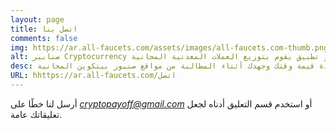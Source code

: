 ```yaml
---
layout: page
title: اتصل بنا
comments: false
img: https://ar.all-faucets.com/assets/images/all-faucets.com-thumb.png
alt: صنابير Cryptocurrency هي أنظمة مكافأة في شكل موقع ويب أو تطبيق يقوم بتوزيع العملات المعدنية المجانية.
desc: إذا كنت جديدا على تشفير الحنفيات هذا الموقع هو لك. تعرّف على كيفية زيادة قيمة وقتك وجهدك أثناء المطالبة من مواقع صنبور بيتكوين المجانية.
URL: hhttps://ar.all-faucets.com/اتصل
---
```

<link rel="stylesheet" href="https://cdnjs.cloudflare.com/ajax/libs/normalize/5.0.0/normalize.min.css">

أرسل لنا خطًا على <i>cryptopayoff@gmail.com</i> أو استخدم قسم التعليق أدناه لجعل تعليقاتك عامة.

<div id="commento"></div>
<script src="https://cdn.commento.io/js/commento.js"></script>
